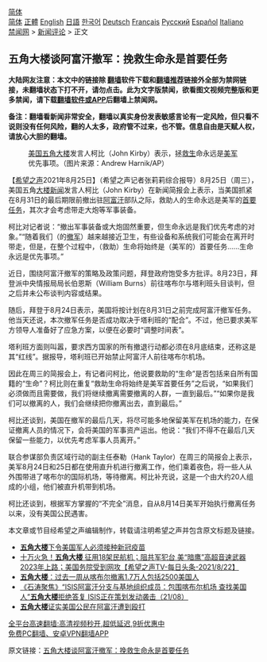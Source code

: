  <!-- 面包屑导航 --> <div class="breadcrumb"><!-- GTranslate: https://gtranslate.io/ -->  <div class="switcher notranslate">  <div class="selected">  <a href="#" onclick="return false;"> 简体</a>  </div>  <div class="option">  <a href="https://www.bannedbook.org" onclick="doGTranslate('zh-CN|zh-CN');jQuery('div.switcher div.selected a').html(jQuery(this).html());return false;" title="简体中文" class="nturl selected"> 简体</a>  <a href="https://www.bannedbook.org/zh-tw/" onclick="doGTranslate('zh-CN|zh-TW');jQuery('div.switcher div.selected a').html(jQuery(this).html());return false;" title="繁體中文" class="nturl"> 正體</a>  <a href="https://www.bannedbook.org/en/" onclick="doGTranslate('zh-CN|en');jQuery('div.switcher div.selected a').html(jQuery(this).html());return false;" title="English" class="nturl"> English</a>  <a href="https://www.bannedbook.org/ja/" onclick="doGTranslate('zh-CN|ja');jQuery('div.switcher div.selected a').html(jQuery(this).html());return false;" title="日本語" class="nturl"> 日語</a>  <a href="https://www.bannedbook.org/ko/" onclick="doGTranslate('zh-CN|ko');jQuery('div.switcher div.selected a').html(jQuery(this).html());return false;" title="한국어" class="nturl"> 한국어</a>  <a href="https://www.bannedbook.org/de/" onclick="doGTranslate('zh-CN|de');jQuery('div.switcher div.selected a').html(jQuery(this).html());return false;" title="Deutsch" class="nturl"> Deutsch</a>  <a href="https://www.bannedbook.org/fr/" onclick="doGTranslate('zh-CN|fr');jQuery('div.switcher div.selected a').html(jQuery(this).html());return false;" title="Français" class="nturl"> Français</a>  <a href="https://www.bannedbook.org/ru/" onclick="doGTranslate('zh-CN|ru');jQuery('div.switcher div.selected a').html(jQuery(this).html());return false;" title="Русский" class="nturl"> Русский</a>  <a href="https://www.bannedbook.org/es/" onclick="doGTranslate('zh-CN|es');jQuery('div.switcher div.selected a').html(jQuery(this).html());return false;" title="Español" class="nturl"> Español</a>  <a href="https://www.bannedbook.org/it/" onclick="doGTranslate('zh-CN|it');jQuery('div.switcher div.selected a').html(jQuery(this).html());return false;" title="Italiano" class="nturl"> Italiano</a>  </div>  </div>      <div class='breadcrumb-sub'><!-- Breadcrumb NavXT 6.3.0 --> <a href="https://www.bannedbook.org/" class="home">禁闻网</a> &gt; <a href="https://www.bannedbook.org/bnews/comments/" class="category">新闻评论</a> &gt; 正文</div></div><h2>五角大楼谈阿富汗撤军：挽救生命永是首要任务</h2> <p class="notice"><b>大陆网友注意：本文中的链接除 <a href="https://github.com/bannedbook/fanqiang" >翻墙</a>软件下载和<a href="https://github.com/killgcd/justmysocks/blob/master/README.md">翻墙推荐</a>链接外全部为禁网链接，未翻墙状态下打不开，请勿点击。此为文字版禁闻，欲看图文视频完整版和更多禁闻，请下载<a href="https://github.com/bannedbook/fanqiang">翻墙软件或APP</a>后翻墙上禁闻网。</p><p>备注：翻墙看新闻非常安全，翻墙以真实身份发表敏感言论有一定风险，但只看不说则没有任何风险，翻的人太多，政府管不过来，也不管。信息自由是天赋人权，请放心大胆的翻墙。</b></p>  <div class="entry"> <figure> <p><figcaption><a href="https://www.bannedbook.org/bnews/tag/%e7%be%8e%e5%9b%bd/" class="st_tag internal_tag" rel="tag" title="标签 美国 下的日志">美国</a><a href="https://www.bannedbook.org/bnews/tag/%e4%ba%94%e8%a7%92%e5%a4%a7%e6%a5%bc/" class="st_tag internal_tag" rel="tag" title="标签 五角大楼 下的日志">五角大楼</a>发言人柯比（John Kirby）表示，拯<a href="https://www.bannedbook.org/bnews/tag/%E6%95%91%E7%94%9F/" class="st_tag internal_tag" rel="tag" title="标签 救生 下的日志">救生</a>命永远是<a href="https://www.bannedbook.org/bnews/tag/%e7%be%8e%e5%86%9b/" class="st_tag internal_tag" rel="tag" title="标签 美军 下的日志">美军</a>优先事项。（图片来源：Andrew Harnik/AP）</figcaption></figure> <p>【<span class='wp_keywordlink_affiliate'><a href="https://www.soundofhope.org" title="希望之声" target="_blank">希望之声</a></span>2021年8月25日】（希望之声记者张莉莉综合报导）8月25日（周三），美国五角<a href="https://www.bannedbook.org/bnews/tag/%E5%A4%A7%E6%A5%BC/" class="st_tag internal_tag" rel="tag" title="标签 大楼 下的日志">大楼</a><span class='wp_keywordlink_affiliate'><a href="https://www.bannedbook.org/" title="新闻">新闻</a></span>发言人柯比（John Kirby）在新闻简报会上表示，当美国抓紧在8月31日的最后期限前撤出驻<a href="https://www.bannedbook.org/bnews/tag/%e9%98%bf%e5%af%8c%e6%b1%97/" class="st_tag internal_tag" rel="tag" title="标签 阿富汗 下的日志">阿富汗</a>部队之际，救助人的生命永远是美军的<a href="https://www.bannedbook.org/bnews/tag/%E9%A6%96%E8%A6%81%E4%BB%BB%E5%8A%A1/" class="st_tag internal_tag" rel="tag" title="标签 首要任务 下的日志">首要任务</a>，其次才会考虑带走大炮等军事装备。</p> <p>柯比对记者说：“撤出军事装备或大炮固然重要，但生命永远是我们优先考虑的对象。”“随着我们（的<a href="https://www.bannedbook.org/bnews/tag/%E6%92%A4%E5%86%9B/" class="st_tag internal_tag" rel="tag" title="标签 撤军 下的日志">撤军</a>）越来越接近卫生，有些设备和系统我们可能会在离开时带走，但是，在整个过程中，（救助）生命将始终是（美军的）首要任务&#8230;&#8230;生命永远是优先事项。”</p> <p>近日，围绕阿富汗撤军的策略及政策问题，拜登政府饱受多方批评。8月23日，拜登派中央情报局局长伯恩斯（William Burns）前往喀布尔与塔利班头目谈判，但之后并未公布谈判内容或结果。</p>  <p>随后，拜登于8月24日表示，美国将按计划在8月31日之前完成阿富汗撤军任务。他当天还说，本次撤军任务是否成功取决于塔利班的“配合”。不过，他已要求美军方领导人准备好了应急方案，以便在必要时“调整时间表”。</p> <p>塔利班方面则叫嚣，要求西方国家的所有撤退行动都必须在8月底结束，还称这是其“红线”。据报导，塔利班已开始禁止阿富汗人前往喀布尔机场。</p> <p>因此在周三的简报会上，有记者问柯比，他说要救助的“生命”是否包括来自所有国籍的“生命”？柯比则在重复“救助生命将始终是美军首要任务”之后说，“如果我们必须做而且需要做，我们将继续撤离需要撤离的人群，一直到最后。”“如果你是我们可以撤离的人，我们会继续把你撤离出去，直到最后。”</p>  <p>柯比还谈到，美国在撤军的最后几天，将尽可能多地保留美军在机场的能力，在保证撤离人员的情况下，会将美国的军事资产运出。他说：“我们不得不在最后几天保留一些能力，以优先考虑军事人员离开。”</p> <p>联合参谋部负责区域行动的副主任泰勒（Hank Taylor）在周三的简报会上表示，美军8月24日和25日都在使用直升机进行撤离工作，他们乘着夜色，将一些人从外围带进了喀布尔的国际机场，等待撤离。柯比补充说，这是一个由大约20人组成的小组，他们被直升机带到机场。</p> <p>柯比还谈到，根据军方掌握的“不完全”消息，自从8月14日美军开始执行撤离任务以来，没有美国公民遇害。</p>  <p>本文章或节目经希望之声编辑制作，转载请注明希望之声并包含原文标题及链接。 </p> <ul class='op-related-articles' title='相关阅读'> <li><a href='https://www.bannedbook.org/bnews/worldnews/usa/20210826/1613205.html' target='_blank'><b>五角大楼</b>下令美国军人必须接种新冠疫苗</a></li> <li><a href='https://www.bannedbook.org/bnews/comments/20210823/1611370.html' target='_blank'>十万火急！<b>五角大楼</b> 征用18架民航机；阻共军犯台 美“暗鹰”高超音速武器2023年上路；美国务院受到网攻【希望之声TV-每日头条-2021/8/22】</a></li> <li><a href='https://www.bannedbook.org/bnews/baitai/20210822/1611214.html' target='_blank'><b>五角大楼</b>：过去一周从喀布尔撤离1.7万人包括2500美国人</a></li> <li><a href='https://www.bannedbook.org/bnews/bannedvideo/20210822/1611023.html' target='_blank'>《石涛聚焦》“ISIS阿富汗分支与基地组织成员：包围喀布尔机场 查找美国人”<b>五角大楼</b>拒绝答复 ISIS正在策划发动袭击（21/08）</a></li> <li><a href='https://www.bannedbook.org/bnews/worldnews/20210822/1610881.html' target='_blank'><b>五角大楼</b>证实美国公民在阿富汗遭到殴打</a></li> </ul> <p class="texttj"> <a href="https://github.com/bannedbook/fanqiang/wiki/V2ray%E6%9C%BA%E5%9C%BA" target="_blank">全平台高速翻墙:高清视频秒开,超低延迟,9折优惠中</a><br/> <a href="https://github.com/bannedbook/fanqiang/wiki/%E7%A6%81%E9%97%BB%E7%BD%91%E5%AE%89%E5%8D%93%E7%BF%BB%E5%A2%99%E6%96%B0%E9%97%BBAPP" target="_blank">免费PC翻墙、安卓VPN翻墙APP</a></p><p>原文链接：<a class="src_link"  href="https://www.soundofhope.org/post/538880" target="_blank">五角大楼谈阿富汗撤军：挽救生命永是首要任务</a></p> <a name='sharetosocial'></a>  <div style="margin-bottom:5px;padding-bottom:5px;clear:both"> <div id="archive-pix-1" class="banner-ads"> <!-- AuctionX Display platform tag START --> <div id="26318x728x90x621x_ADSLOT2" clicktrack="%%CLICK_URL_ESC%%"></div> <!-- AuctionX Display platform tag END --> </div> <div id="archive-pix-2" class="banner-ads"> <!-- AuctionX Display platform tag START --> <div id="26315x300x250x621x_ADSLOT2" clicktrack="%%CLICK_URL_ESC%%"></div> <!-- AuctionX Display platform tag END --> </div> </div>  <div id="archive-pix-1" class="banner-ads"> <!-- AuctionX Display platform tag START --> <div id="26318x728x90x621x_ADSLOT3" clicktrack="%%CLICK_URL_ESC%%"></div> <!-- AuctionX Display platform tag END --> </div> </div><!--END ENTRY--> 